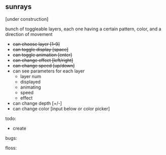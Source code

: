 ## sunrays

[under construction]

bunch of toggleable layers, each one having a certain pattern, color, and a direction of movement

- ~~can choose layer [1-9]~~
- ~~can toggle display [space]~~
- ~~can toggle animation [enter]~~
- ~~can change effect [left/right]~~
- ~~can change speed [up/down]~~
- can see parameters for each layer
  - layer num
  - displayed
  - animating
  - speed
  - effect
- can change depth [+/-]
- can change color [input below or color picker]

todo:
  - create

bugs:

floss:
